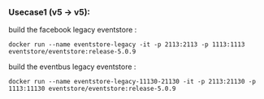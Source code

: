### Usecase1 (v5 -> v5):
build the facebook legacy eventstore  :

`docker run --name eventstore-legacy -it -p 2113:2113 -p 1113:1113 eventstore/eventstore:release-5.0.9`

build the eventbus legacy eventstore :

`docker run --name eventstore-legacy-11130-21130 -it -p 2113:21130 -p 1113:11130 eventstore/eventstore:release-5.0.9`
